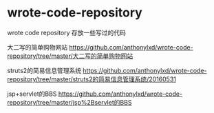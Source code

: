 ﻿# wrote-code-repository
wrote code repository
存放一些写过的代码

大二写的简单购物网站
https://github.com/anthonylxd/wrote-code-repository/tree/master/大二写的简单购物网站

struts2的简易信息管理系统
https://github.com/anthonylxd/wrote-code-repository/tree/master/struts2的简易信息管理系统/20160531

jsp+servlet的BBS
https://github.com/anthonylxd/wrote-code-repository/tree/master/jsp%2Bservlet的BBS